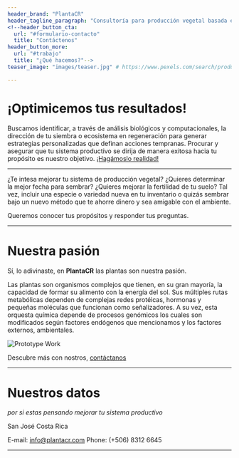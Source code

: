 ```yaml
---
header_brand: "PlantaCR"
header_tagline_paragraph: "Consultoría para producción vegetal basada en fisiología y biología molecular. Detección temprana de eventos clave en el desarrollo de las plantas, que guían la producción hacia una cosecha óptima."
<!--header_button_cta:
  url: "#formulario-contacto"
  title: "Contáctenos"
header_button_more:
  url: "#trabajo"
  title: "¿Qué hacemos?"-->
teaser_image: "images/teaser.jpg" # https://www.pexels.com/search/product%20testing/

---
```


# ¡Optimicemos tus resultados!

Buscamos identificar, a través de análisis biológicos y computacionales, la dirección de tu siembra o ecosistema en regeneración para generar estrategias personalizadas que definan acciones tempranas. Procurar y asegurar que tu sistema productivo se dirija de manera exitosa hacia tu propósito es nuestro objetivo. [¡Hagámoslo realidad!](#formulario-contacto)

---

¿Te intesa mejorar tu sistema de producción vegetal? ¿Quieres determinar la mejor fecha para sembrar? ¿Quieres mejorar la fertilidad de tu suelo? Tal vez, incluir una especie o variedad nueva en tu inventario o quizás sembrar bajo un nuevo método que te ahorre dinero y sea amigable con el ambiente.

Queremos conocer tus propósitos y responder tus preguntas.

<!--{{< contact-form id="contact-form" placeholder_name="Nombre" placeholder_email="Email " placeholder_message="Mensaje" button_label="Enviar ✉️">}}-->

---

# Nuestra pasión

Sí, lo adivinaste, en **PlantaCR** las plantas son nuestra pasión.

Las plantas son organismos complejos que tienen, en su gran mayoría, la capacidad de formar su alimento con la energía del sol. Sus múltiples rutas metabólicas dependen de complejas redes protéicas, hormonas y pequeñas moléculas que funcionan como señalizadores. A su vez, esta orquesta química depende de procesos genómicos los cuales son modificados según factores endógenos que mencionamos y los factores externos, ambientales.


![Prototype Work](images/prototype.jpg) <!-- https://www.pexels.com/search/product%20testing/ -->

Descubre más con nostros, [contáctanos](#formulario-contacto)


---
<!--
# ¿Cómo trabajamos?

Estado fisiológico

- Fotoquímica
- Pigmentos
- Intercambio gaseoso
- Cobertura de dosel
- Índice de verdes


Los análisis biológicos de laboratorio húmedo que realizamos nos ayudan a comprender tus cultivos de manera detallada, por lo cual son piezas clave en el diseño de estrategias de mejora.

- Marcadores moleculares
- PCR
- RT-PCR
- Wenstern-blot
- Secuenciación de ADN
- Secuenciación de ARN
- Microscopía de tejidos
- Espectrofotometría
- Extracción de pigmentos
- Cromatografía


- Bioinformática
- Modelaje estadístico
- Redes neuronales
- Aprendizaje de máquinas

---
-->

# Nuestros datos

*por si estas pensando mejorar tu sistema productivo*

San José
Costa Rica

E-mail: info@plantacr.com
Phone: (+506) 8312 6645

---

<!--# Stay in touch

Let's stay in touch. Sign up for our newsletter. Do not worry, we will not bother you with boring details. Expect nice & tight updates about once or twice every 3 months.

{{< newsletter_sign_up id="newsletter-sign-up-form" placeholder_email="Your Email" button_label="Sign up">}}-->
